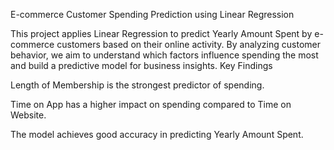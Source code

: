 E-commerce Customer Spending Prediction using Linear Regression

This project applies Linear Regression to predict Yearly Amount Spent by e-commerce customers based on their online activity. By analyzing customer behavior, we aim to understand which factors influence spending the most and build a predictive model for business insights.
Key Findings

Length of Membership is the strongest predictor of spending.

Time on App has a higher impact on spending compared to Time on Website.

The model achieves good accuracy in predicting Yearly Amount Spent.
